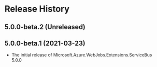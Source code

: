 # Release History

## 5.0.0-beta.2 (Unreleased)


## 5.0.0-beta.1 (2021-03-23)

- The initial release of Microsoft.Azure.WebJobs.Extensions.ServiceBus 5.0.0
